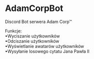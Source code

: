 # AdamCorpBot
Discord Bot serwera Adam Corp™

Funkcje: <br/>
   •Wyciszanie użytkowników <br/>
   •Odciszanie użytkowników <br/>
   •Wyświetlanie awatarów użytkowników <br/>
   •Wysyłanie losowego cytatu Jana Pawła II
